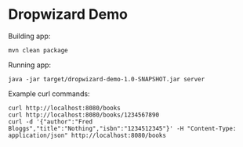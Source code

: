 Dropwizard Demo
===============

Building app:

```
mvn clean package
```

Running app:

```
java -jar target/dropwizard-demo-1.0-SNAPSHOT.jar server
```

Example curl commands:

```
curl http://localhost:8080/books
curl http://localhost:8080/books/1234567890
curl -d '{"author":"Fred Bloggs","title":"Nothing","isbn":"1234512345"}' -H "Content-Type: application/json" http://localhost:8080/books
```
